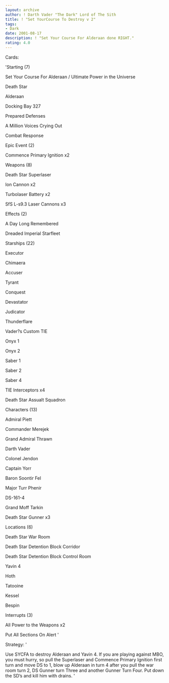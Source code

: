 ```yaml
---
layout: archive
author: ! Darth Vader "The Dark" Lord of The Sith
title: ! "Set YourCourse To Destroy v 2"
tags:
- Dark
date: 2001-08-17
description: ! "Set Your Course For Alderaan done RIGHT."
rating: 4.0
---
```

Cards: 

'Starting (7)

Set Your Course For Alderaan / Ultimate Power in the Universe

Death Star

Alderaan

Docking Bay 327

Prepared Defenses

A Million Voices Crying Out

Combat Response


Epic Event (2)

Commence Primary Ignition x2


Weapons (8)

Death Star Superlaser

Ion Cannon x2

Turbolaser Battery x2

SfS L-s9.3 Laser Cannons x3


Effects (2)

A Day Long Remembered

Dreaded Imperial Starfleet


Starships (22)

Executor

Chimaera

Accuser

Tyrant

Conquest

Devastator

Judicator

Thunderflare

Vader?s Custom TIE

Onyx 1

Onyx 2

Saber 1

Saber 2

Saber 4

TIE Interceptors x4

Death Star Assualt Squadron


Characters (13)

Admiral Piett

Commander Merejek

Grand Admiral Thrawn

Darth Vader

Colonel Jendon

Captain Yorr

Baron Soontir Fel

Major Turr Phenir

DS-161-4

Grand Moff Tarkin

Death Star Gunner x3


Locations (6)

Death Star War Room

Death Star Detention Block Corridor

Death Star Detention Block Control Room

Yavin 4

Hoth

Tatooine

Kessel

Bespin


Interrupts (3)

All Power to the Weapons x2

Put All Sections On Alert '

Strategy: '

Use SYCFA to destroy Alderaan and Yavin 4. If you are playing against MBO, you must hurry, so pull the Superlaser and Commence Primary Ignition first turn and move DS to 1, blow up Alderaan in turn 4 after you pull the war room turn 2, DS Gunner turn Three and another Gunner Turn Four. Put down the SD’s and kill him with drains. '